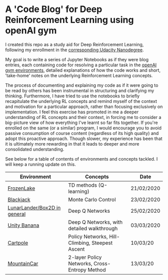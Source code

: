 # A 'Code Blog' for Deep Reinforcement Learning using openAI gym
I created this repo as a study aid for Deep Reinforcement Learning, following my enrollment in the [corresponding Udacity Nanodegree](https://www.udacity.com/course/deep-reinforcement-learning-nanodegree--nd893).  

My goal is to write a series of Jupyter Notebooks as if they were blog entries, each containing code for resolving a particular task in the [openAI gym environments](https://gym.openai.com/envs/#classic_control), detailed explanations of how the code works and short, 'take-home' notes on the underlying Reinforcement Learning concepts.  

The process of documenting and explaining my code as if it were going to be read by others has been instrumental in structuring and clarifying my thinking. Furthermore, I have tried to use the notebooks to briefly recapitulate the underlying RL concepts and remind myself of the context and motivation for a particular approach, rather than focusing exclusively on implementation. I feel this exercise has promoted in me a deeper understanding of RL concepts and their context, in forcing me to consider a big-picture view of how everything I've learnt so far fits together. If you're enrolled on the same (or a similar) program, I would encourage you to avoid passive consumption of course content (regardless of its high quality) and adopt this proactive approach. Though slower, my experience has been that it is ultimately more rewarding in that it leads to deeper and more consolidated understanding.  

See below for a table of contents of environments and concepts tackled. I will keep a running update on this.

| Environment        | Concepts                 | Date           |
| -------------      | -------------            |----            |
| [FrozenLake](https://github.com/andrefmsmith/amsRL_openAIgym/blob/master/CodeBlog_FrozenLake.ipynb)         | TD methods (Q-learning)  |21/02/2020      |
| [Blackjack](https://github.com/andrefmsmith/amsRL_openAIgym/blob/master/CodeBlog_Blackjack.ipynb)          | Monte Carlo Control      |23/02/2020      |
| [LunarLander/Box2D in general](https://github.com/andrefmsmith/amsRL_openAIgym/blob/master/DQN/CodeBlog_DQN.ipynb)  | Deep Q Networks          |25/02/2020      |
|[Unity Banana](https://github.com/andrefmsmith/drlnd_NavigationSubmission)| Deep Q Networks, with detailed walkthrough |03/03/2020
|[Cartpole](https://github.com/andrefmsmith/amsRL_openAIgym/blob/master/CodeBlog_Cartpole_Policy.ipynb)| Policy Networks, Hill-Climbing, Steepest Ascent| 10/03/20
|[MountainCar](https://github.com/andrefmsmith/amsRL_openAIgym/blob/master/CodeBlog_CrossEntHC.ipynb)|2-layer Policy Networks, Cross-Entropy Method|13/03/20

